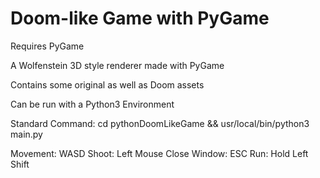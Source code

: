 # Doom-like Game with PyGame
Requires PyGame

A Wolfenstein 3D style renderer made with PyGame

Contains some original as well as Doom assets

Can be run with a Python3 Environment

Standard Command: cd pythonDoomLikeGame && usr/local/bin/python3 main.py

Movement: WASD
Shoot: Left Mouse
Close Window: ESC
Run: Hold Left Shift
